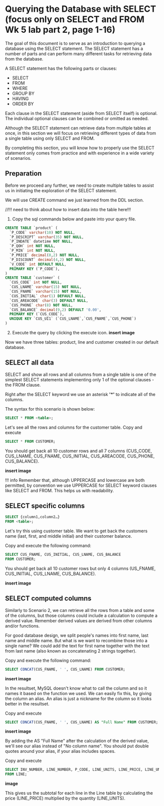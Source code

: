 # Querying the Database with SELECT (focus only on SELECT and FROM Wk 5 lab part 2, page 1-16)

The goal of this document is to serve as an introduction to querying a database using the SELECT statement. The SELECT statement has a number of parts and can perform many different tasks for retrieving data from the database.

A SELECT statement has the following parts or clauses:

- SELECT
- FROM
- WHERE
- GROUP BY
- HAVING
- ORDER BY

Each clause in the SELECT statement (aside from SELECT itself) is optional. The individual optional clauses can be combined or omitted as needed.

Although the SELECT statement can retrieve data from multiple tables at once, in this section we will focus on retrieving different types of data from a single table using only SELECT and FROM.

By completing this section, you will know how to properly use the SELECT statement only comes from practice and with experience in a wide variety of scenarios.

## Preparation

Before we proceed any further, we need to create multiple tables to assist us in initiating the exploration of the SELECT statement.

We will use CREATE command we just learned from the DDL section.

//!!! need to think about how to insert data into the table here!!!

1. Copy the sql commands below and paste into your query file.

```sql
CREATE TABLE `product` (
  `P_CODE` varchar(10) NOT NULL,
  `P_DESCRIPT` varchar(35) NOT NULL,
  `P_INDATE` datetime NOT NULL,
  `P_QOH` int NOT NULL,
  `P_MIN` int NOT NULL,
  `P_PRICE` decimal(8,2) NOT NULL,
  `P_DISCOUNT` decimal(4,2) NOT NULL,
  `V_CODE` int DEFAULT NULL,
  PRIMARY KEY (`P_CODE`),
)
CREATE TABLE `customer` (
  `CUS_CODE` int NOT NULL,
  `CUS_LNAME` varchar(15) NOT NULL,
  `CUS_FNAME` varchar(15) NOT NULL,
  `CUS_INITIAL` char(1) DEFAULT NULL,
  `CUS_AREACODE` char(3) DEFAULT NULL,
  `CUS_PHONE` char(8) NOT NULL,
  `CUS_BALANCE` decimal(9,2) DEFAULT '0.00',
  PRIMARY KEY (`CUS_CODE`),
  UNIQUE KEY `CUS_UI1` (`CUS_LNAME`,`CUS_FNAME`,`CUS_PHONE`)
)
```

2. Execute the query by clicking the execute icon.
   **insert image**

Now we have three tables: product, line and customer created in our default database.

## SELECT all data

SELECT and show all rows and all columns from a single table is one of the simplest SELECT statements implementing only 1 of the optional clauses - the FROM clause.

Right after the SELECT keyword we use an asterisk **'\*'** to indicate all of the columns.

The syntax for this scenario is shown below:

```sql
SELECT * FROM <table>;
```

Let's see all the rows and columns for the customer table.
Copy and execute

```sql
SELECT * FROM CUSTOMER;
```

You should get back all 10 customer rows and all 7 columns (CUS_CODE, CUS_LNAME, CUS_FNAME, CUS_INITIAL, CUS_AREACODE, CUS_PHONE, CUS_BALANCE).

**insert image**

!!! info
Remember that, although UPPERCASE and lowercase are both permitted, by convention we use UPPERCASE for SELECT keyword clauses like SELECT and FROM. This helps us with readability.

## SELECT specific columns

```sql
SELECT {column1,column2…}
FROM <table>;
```

Let's try this using customer table. We want to get back the customers name (last, first, and middle initial) and their customer balance.

Copy and execute the following command:

```sql
SELECT CUS_FNAME, CUS_INITIAL, CUS_LNAME, CUS_BALANCE
FROM CUSTOMER;
```

You should get back all 10 customer rows but only 4 columns (US_FNAME, CUS_INITIAL, CUS_LNAME, CUS_BALANCE).

**insert image**

## SELECT computed columns

Similarly to Scenario 2, we can retrieve all the rows from a table and some of the columns, but those columns could include a calculation to compute a derived value.
Remember derived values are derived from other columns and/or functions.

For good database design, we split people's names into first name, last name and middle name. But what is we want to recombine those into a single name? We could add the text for first name together with the text from last name (also known as concatenating 2 strings together).

Copy and execute the following command:

```sql
SELECT CONCAT(CUS_FNAME, ' ', CUS_LNAME) FROM CUSTOMER;
```

**insert image**

In the resultset, MySQL doesn't know what to call the column and so it names it based on the function we used. We can easily fix this, by giving the column an alias. An alias is just a nickname for the column so it looks better in the resultset.

Copy and execute

```sql
SELECT CONCAT(CUS_FNAME, ' ', CUS_LNAME) AS "Full Name" FROM CUSTOMER;
```

**insert image**

By adding the AS "Full Name" after the calculation of the derived value, we'll see our alias instead of "No column name". You should put double quotes around your alias, if your alias includes spaces.

Copy and execute

```sql
SELECT INV_NUMBER, LINE_NUMBER, P_CODE, LINE_UNITS, LINE_PRICE, LINE_UNITS * LINE_PRICE AS Subtotal
FROM LINE;
```

**image**

This gives us the subtotal for each line in the Line table by calculating the price (LINE_PRICE) multiplied by the quantity (LINE_UNITS).
